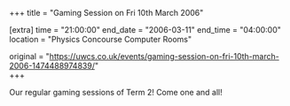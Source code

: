 +++
title = "Gaming Session on Fri 10th March 2006"

[extra]
time = "21:00:00"
end_date = "2006-03-11"
end_time = "04:00:00"
location = "Physics Concourse Computer Rooms"

original = "https://uwcs.co.uk/events/gaming-session-on-fri-10th-march-2006-1474488974839/"    
+++

Our regular gaming sessions of Term 2\! Come one and all\!

